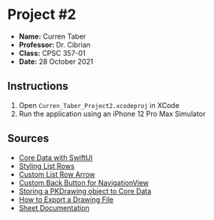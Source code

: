 # Project #2
- **Name:** Curren Taber
- **Professor:** Dr. Cibrian
- **Class:** CPSC 357-01
- **Date:** 28 October 2021

## Instructions
1. Open `Curren_Taber_Project2.xcodeproj` in XCode
2. Run the application using an iPhone 12 Pro Max Simulator


## Sources
- [Core Data with SwiftUI](https://youtu.be/_ui7pxU1rNI)
- [Styling List Rows](https://peterfriese.dev/swiftui-listview-part3/)
- [Custom List Row Arrow](https://stackoverflow.com/questions/61444856/how-to-change-navigationlink-arrow-color-within-form)
- [Custom Back Button for NavigationView](https://medium.com/@dinesh10c04/swiftui-adding-a-custom-back-button-to-navigation-bar-c96cd4e30f60)
- [Storing a PKDrawing object to Core Data](https://stackoverflow.com/questions/69307314/storing-a-pkdrawing-object-to-core-data)
- [How to Export a Drawing File](https://stackoverflow.com/questions/65674201/how-to-export-drawing-file)
- [Sheet Documentation](https://developer.apple.com/documentation/swiftui/view/sheet(ispresented:ondismiss:content:))

